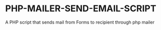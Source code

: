 # PHP-MAILER-SEND-EMAIL-SCRIPT
 A  PHP script that sends mail from Forms to recipient  through php mailer 
